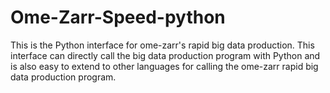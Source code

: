 # Ome-Zarr-Speed-python
This is the Python interface for ome-zarr's rapid big data production. This interface can directly call the big data production program with Python and is also easy to extend to other languages for calling the ome-zarr rapid big data production program.
